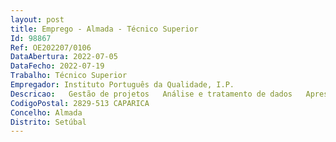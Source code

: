 ```yaml
--- 
layout: post
title: Emprego - Almada - Técnico Superior
Id: 98867
Ref: OE202207/0106
DataAbertura: 2022-07-05
DataFecho: 2022-07-19
Trabalho: Técnico Superior
Empregador: Instituto Português da Qualidade, I.P.
Descricao:   Gestão de projetos   Análise e tratamento de dados   Apresentação de propostas e emissão depareceres no âmbito da atividade de normalização nacional.
CodigoPostal: 2829-513 CAPARICA
Concelho: Almada
Distrito: Setúbal
--- 
```

